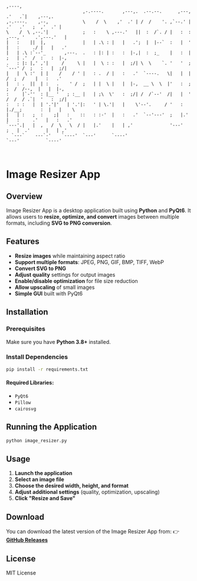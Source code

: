 ```


                                                                               ,----,          
                             ,-.----.       ,---,.  .--.--.      ,---,       .'   .`|    ,---,.
,-.----.    ,--,             \    /  \    ,'  .' | /  /    '. ,`--.' |    .'   .'   ;  ,'  .' |
\    /  \ ,--.'|             ;   :    \ ,---.'   ||  :  /`. / |   :  :  ,---, '    .',---.'   |
|   :    ||  |,              |   | .\ : |   |   .';  |  |--`  :   |  '  |   :     ./ |   |   .'
|   | .\ :`--'_       ,---.  .   : |: | :   :  |-,|  :  ;_    |   :  |  ;   | .'  /  :   :  |-,
.   : |: |,' ,'|     /     \ |   |  \ : :   |  ;/| \  \    `. '   '  ;  `---' /  ;   :   |  ;/|
|   |  \ :'  | |    /    / ' |   : .  / |   :   .'  `----.   \|   |  |    /  ;  /    |   :   .'
|   : .  ||  | :   .    ' /  ;   | |  \ |   |  |-,  __ \  \  |'   :  ;   ;  /  /--,  |   |  |-,
:     |`-''  : |__ '   ; :__ |   | ;\  \'   :  ;/| /  /`--'  /|   |  '  /  /  / .`|  '   :  ;/|
:   : :   |  | '.'|'   | '.'|:   ' | \.'|   |    \'--'.     / '   :  |./__;       :  |   |    \
|   | :   ;  :    ;|   :    ::   : :-'  |   :   .'  `--'---'  ;   |.' |   :     .'   |   :   .'
`---'.|   |  ,   /  \   \  / |   |.'    |   | ,'              '---'   ;   |  .'      |   | ,'  
  `---`    ---`-'    `----'  `---'      `----'                        `---'          `----'    



```
# Image Resizer App

## Overview
Image Resizer App is a desktop application built using **Python** and **PyQt6**. It allows users to **resize, optimize, and convert** images between multiple formats, including **SVG to PNG conversion**.

## Features
- **Resize images** while maintaining aspect ratio
- **Support multiple formats**: JPEG, PNG, GIF, BMP, TIFF, WebP
- **Convert SVG to PNG**
- **Adjust quality** settings for output images
- **Enable/disable optimization** for file size reduction
- **Allow upscaling** of small images
- **Simple GUI** built with PyQt6

## Installation
### Prerequisites
Make sure you have **Python 3.8+** installed.

### Install Dependencies
```sh
pip install -r requirements.txt
```
#### Required Libraries:
- `PyQt6`
- `Pillow`
- `cairosvg`

## Running the Application
```sh
python image_resizer.py
```

## Usage
1. **Launch the application**
2. **Select an image file**
3. **Choose the desired width, height, and format**
4. **Adjust additional settings** (quality, optimization, upscaling)
5. **Click "Resize and Save"**

## Download
You can download the latest version of the Image Resizer App from:
👉 **[GitHub Releases](https://github.com/vladimirovertheworld/picresizer/releases)**

## License
MIT License


